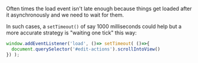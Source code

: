 Often times the load event isn't late enough because things get loaded after it asynchronously and we need to wait for them.

In such cases, a `setTimeout()` of say 1000 milliseconds could help but a more accurate strategy is "waiting one tick" this way:

```js
window.addEventListener('load', ()=> setTimeout( ()=>{
  document.querySelector('#edit-actions').scrollIntoView()
}) );
```
